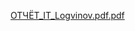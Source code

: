 
[ОТЧЁТ_IT_Logvinov.pdf.pdf](https://github.com/Tastyartorias/Cyber-Rush/files/13286018/_IT_Logvinov.pdf.pdf)

